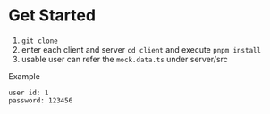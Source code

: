 # Get Started
1. `git clone`
2. enter each client and server `cd client` and execute `pnpm install`
3. usable user can refer the `mock.data.ts` under server/src

Example
```
user id: 1
password: 123456
```
